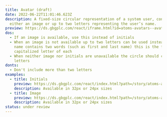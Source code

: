 ```yaml
---
title: Avatar (draft)
date: 2022-06-22T11:01:46.623Z
description: A fixed-size circular representation of a system user, containing
  either an image or up to two letters representing the user’s name.
preview: https://ds.gbgplc.com/react/iframe.html?id=atoms-avatars--avatar-element
dos:
  - If an image is available, use this instead of initials
  - When an image is not available up to two letters can be used instead. If the
    name contains two words (such as first and last name) this is the first
    capitalized letter of each
  - When neither image nor initials are unavailable the circle should contain no
    letters
donts:
  - Don't include more than two letters
examples:
  - title: Initials
    preview: https://ds.gbgplc.com/react/index.html?path=/story/atoms-avatars--avatar-element
    description: Available in 32px or 24px sizes
  - title: Image
    preview: https://ds.gbgplc.com/react/index.html?path=/story/atoms-avatars--avatar-image-element
    description: Available in 32px or 24px sizes
status: under review
---
```

